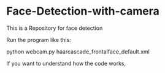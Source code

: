 # Face-Detection-with-camera
This is a Repository for face detection


Run the program like this:

python webcam.py haarcascade_frontalface_default.xml

If you want to understand how the code works,  

